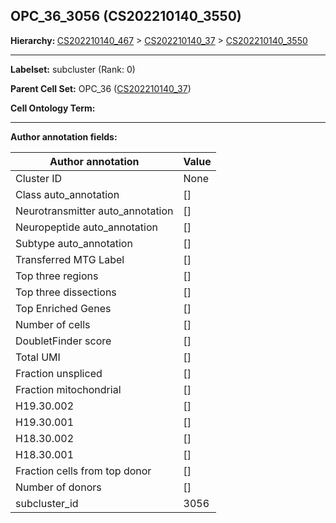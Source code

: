## OPC_36_3056 (CS202210140_3550)
<b>Hierarchy: </b>
[CS202210140_467](https://purl.brain-bican.org/taxonomy/CS202210140#CS202210140_467) >
[CS202210140_37](https://purl.brain-bican.org/taxonomy/CS202210140#CS202210140_37) >
[CS202210140_3550](https://purl.brain-bican.org/taxonomy/CS202210140#CS202210140_3550)

---


**Labelset:** subcluster (Rank: 0)

**Parent Cell Set:** OPC_36 ([CS202210140_37](https://purl.brain-bican.org/taxonomy/CS202210140#CS202210140_37))



**Cell Ontology Term:** 

[MARKER GENES.]: #


---

[TRANSFERRED ANNOTATIONS.]: #


[AUTHOR ANNOTATION FIELDS.]: #


**Author annotation fields:**

| Author annotation | Value |
|-------------------|-------|
|Cluster ID|None|
|Class auto_annotation|[]|
|Neurotransmitter auto_annotation|[]|
|Neuropeptide auto_annotation|[]|
|Subtype auto_annotation|[]|
|Transferred MTG Label|[]|
|Top three regions|[]|
|Top three dissections|[]|
|Top Enriched Genes|[]|
|Number of cells|[]|
|DoubletFinder score|[]|
|Total UMI|[]|
|Fraction unspliced|[]|
|Fraction mitochondrial|[]|
|H19.30.002|[]|
|H19.30.001|[]|
|H18.30.002|[]|
|H18.30.001|[]|
|Fraction cells from top donor|[]|
|Number of donors|[]|
|subcluster_id|3056|
